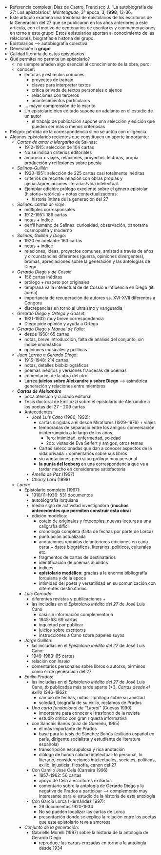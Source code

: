 - Referencia completa: Díaz de Castro, Francisco J. “La autobiografía del 27: Los epistolarios”, _Monteagudo_, 3ª época, 3, **1998**, 13-36.
- Este artículo examina una treintena de epistolarios de lxs escritorxs de la Generación del 27 que se publicaron en los años anteriores a este artículo, con el motivo de centenarios de escritorxs y conmemoraciones en torno a este grupo. Estos epistolarios aportan al conocimiento de las relaciones, biografías e historia del grupo.
- Epistolarios --> autobiografía colectiva
- Generación o **grupo**
- Calidad literaria de estos epistolarios
- Qué permite/ no permite un epistolario?
	- no siempre añaden algo esencial al conocimiento de la obra, pero:
	- conocer: 
		- lecturas y estímulos comunes
			- proyectos de trabajo
			- claves para interpretar textos
			- crítica privada de textos personales o ajenos
			- relaciones con terceros
			- acontecimientos particulares
		- ... mayor comprensión de lo escrito
		- Un epistolario bien editado supone un adelanto en el estudio de un autor
			- el trabajo de publicación supone una selección y edición que pueden ser más o menos criteriosas
- Peligro: pérdida de la correspondencia si no se actúa con diligencia
- Algunos epistolarios recientes que constituyen un aporte importante:
	- *Cartas de amor a Margarita* de Salinas: 
		- 1912-1915: selección de 104 cartas
		- No se indican criterios editoriales
		- amoroso + viajes, relaciones, proyectos, lecturas, propia producción y reflexiones sobre poesía
	- *Salinas-Guillén*
		- 1923-1951: selección de 225 cartas casi totalmente inéditas
		-  criterios de recorte: relación con obras propias y ajenas/apreciaciones literarias/vida intelectual. 
		-  Ejemplar edición: prólogo excelente sobre el género epistolar (historia+retórica) + notas contextualizadoras: 
			-  historia íntima de la generación del 27
	- *Salinas: cartas de viaje*
		- múltiples corresponsales
		- 1912-1951: 186 cartas
		- notas + índice 
		- perfil humano de Salinas: curiosidad, observación, panorama cosmopolita y moderno
	- *Salinas, Guillén y Diego*:
		- 1920 en adelante: 163 cartas
		- notas + índice
		- relaciones, ideas, proyectos comunes, amistad a través de años y circunstancias diferentes (guerra, opiniones divergentes), bromas, apreciaciones sobre la generación y las antologías de Diego
	- *Gerardo Diego y de Cossio*
		- 156 cartas inéditas
		- prólogo + respeto por originales
		- temprana valía intelectual de de Cossio e influencia en Diego (lit. áurea)
		- importancia de recuperación de autores ss. XVI-XVII diferentes a Góngora
		- discrepancias en torno al ultraísmo y vanguardia
	- *Gerardo Diego y Ortega y Gasset*:
		- 1921-1932: muy breve correspondencia
		- Diego pide opinión y ayuda a Ortega
	- *Gerardo Diego y Manuel de Falla*:
		- desde 1950: 65 cartas
		- notas, breve introducción, falta de análisis del conjunto, sin índice onomástico
		- opiniones musicales y políticas
	- *Juan Larrea a Gerardo Diego*:
		- 1915-1948: 214 cartas
		- notas, detalles biobibliográficos
		- poemas inéditos y versiones francesas de poemas
		- comentarios de la obra del otro
		- Larrea:**juicios sobre Aleixandre y sobre Diego** --> asimétrica generación y relaciones entre miembros
	- ***Cartas de Aleixandre***
		- poca atención y cuidado editorial
		- Tesis doctoral de Emiliozzi sobre el epistolario de Aleixandre a los poetas del 27
				- 209 cartas
		- Antecedentes:
			- *José Luis Cano* (1986, 1992): 
				- cartas dirigidas a él desde Miraflores (1929-1976) + viajes
				- temporadas de separació entre los amigos: conversación ininterrumpida a lo largo de los años
					- 1ero: intimidad, enfermedad, soledad
					- 2do: vistas de Eva Seifert y amigos, otros temas
				- Cartas seleccionadas que dan a conocer aspectos de la vida privada + comentarios sobre sus libros
				- sin anotaciones pero sí un prólogo muy personal
				- **la punta del iceberg** en una correspondencia que va a tardar mucho en considerarse satisfactoria
			- *Amelia de Paz* (1997)
			- *Charry Lara* (1998)
	- *Lorca*:
		- Epistolario completo (1997):
			- 1910/11-1936: 531 documentos 
			- autobiografía lorquiana
			- medio siglo de actividad investigadora (**muchos antecedentes que permiten construir esta obra**)
			- edición modélica:
				- cotejo de originales y fotocopias, nuevas lecturas a una caligrafía difícil
				- cronología completa (falta de fechas por parte de Lorca)
				- puntuación actualizada
				- anotaciones reunidas de anteriores ediciones en cada carta + datos biográficos, literarios, políticos, culturales etc.
				- fragmentos de cartas de destinatarios
				- identificación de poemas aludidos
				- índices
				- **epistolario modélico**: gracias a la enorme bibliografía lorquiana y de la época
				- intimidad del poeta y versatilidad en su comunicación con diferentes destinatarios
		- *Luis Cernuda*:
			- diferentes revistas y publicaciones + 
			- las includias en el *Epistolario inédito del 27* de José Luis Cano
				- casi sin información complementaria
				- 1945-58: 69 cartas
				- inquietud por publicar
				- juicios sobre escritorxs
				- instrucciones a Cano sobre papeles suyos
		- *Jorge Guillén*:
			- las includias en el *Epistolario inédito del 27* de José Luis Cano:
			- 1949-1983: 65 cartas
			- relación con *Ínsula*
			- comentarios personales sobre libros o autorxs, términos como el de generación del 27
		- *Emilio Prados*:
			- las includias en el *Epistolario inédito del 27* de José Luis Cano, tb publicadas más tarde aparte (+3, *Cartas desde el exilio* 1946-1962):
				- cambio de fechas, notas + prólogo sobre su amistad
				- soledad, biografía de su exilio, reclamos de Prados
			- *Una carta fundacional de "Litoral"* (Cuevas 1990)
				- importante para conocer el trasfondo de la revista
				- estudio crítico con gran riqueza informativa
			- con Sanchis Banús (díaz de Guereñu, 1995)
				- el más importante de Prados
				- base para la tesis de Sánchez Banús (exiliado español en parís, dirigente socialista y estudiante de literatura española)
				- transcripción escrupulosa y rica anotación
				- diálogo de honda calidad intelectual: lo personal, lo literario, consideraciones intelectuales, sociales, políticas, exilio, injusticia, filosofía, canon del 27
			- Con Camilo José Cela (Carreira 1996)
				- 1957-1962: 56 cartas
				- apoyo de Cela a escritores exiliados
				- comentario sobre la antología de Gerardo Diego y la negativa de Prados a participar --> complemento muy interesante para el estudio de la historia de esta antología
			- Con García Lorca (Hernández 1997):
				- 26 documentos 1920-1934
				- No se pueden localizar las cartas de Lorca
				- presentación donde se explica la relación entre los poetas que este epistolario revela amorosa
		- *Conjunto de la generación*:
			- Gabrielle Morelli (1997) sobre la historia de la antología de Gerardo Diego
				- reproduce las cartas cruzadas en torno a la antología desde 1934 
				